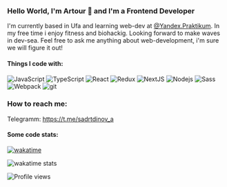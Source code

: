 ### Hello World, I'm Artour 👋 and I'm a Frontend Developer
I'm currently based in Ufa and learning web-dev at [@Yandex.Praktikum](https://praktikum.yandex.ru/web/).
In my free time i enjoy fitness and biohackig. Looking forward to make waves in dev-sea.
Feel free to ask me anything about web-development, i'm sure we will figure it out!
#### Things I code with:

<p>
<img alt="JavaScript" src="https://img.shields.io/badge/-JavaScript-f0db4f?style=flat-square&logo=javascript&logoColor=white" />
<img alt="TypeScript" src="https://img.shields.io/badge/-TypeScript-f0db4f?style=flat-square&logo=typescript&logoColor=white" />
<img alt="React" src="https://img.shields.io/badge/-React-61dafb?style=flat-square&logo=react&logoColor=white" />
<img alt="Redux" src="https://img.shields.io/badge/-Redux-61dafb?style=flat-square&logo=react&logoColor=white" />
<img alt="NextJS" src="https://img.shields.io/badge/-NextJS-42b983?style=flat-square&logo=nextjs&logoColor=white" />
<img alt="Nodejs" src="https://img.shields.io/badge/-NodeJS-026e00?style=flat-square&logo=node&logoColor=white" />
<img alt="Sass" src="https://img.shields.io/badge/-Sass-bf4080?style=flat-square&logo=sass&logoColor=white" />
<img alt="Webpack" src="https://img.shields.io/badge/-Webpack-8DD6F9?style=flat-square&logo=webpack&logoColor=white" />
<img alt="git" src="https://img.shields.io/badge/-Git-f14e32?style=flat-square&logo=git&logoColor=white" />
</p>

### How to reach me:

Telegramm: https://t.me/sadrtdinov_a

#### Some code stats:

[![wakatime](https://wakatime.com/badge/user/3b4ec4f7-eab5-4db3-b53c-a23a0b0bc26f.svg)](https://wakatime.com/@3b4ec4f7-eab5-4db3-b53c-a23a0b0bc26f)

![wakatime stats](https://github-readme-stats.vercel.app/api/wakatime?username=asadrtdinov&layout=compact)

![Profile views](https://gpvc.arturio.dev/asadrtdinov)  
